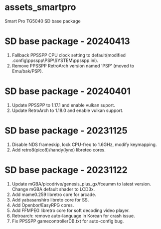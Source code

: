 # assets_smartpro
Smart Pro TG5040 SD base package

SD base package - 20240413
=================================
1. Fallback PPSSPP CPU clock setting to default(modified .config\ppsspp\PSP\SYSTEM\ppsspp.ini).
2. Remove PPSSPP RetroArch version named 'PSP' (moved to Emu/bak/PSP).

SD base package - 20240401
=================================
1. Update PPSSPP to 1.17.1 and enable vulkan suport.
2. Update RetroArch to 1.18.0 and enable vulkan support.

SD base package - 20231125
=================================
1. Disable NDS frameskip, lock CPU-freq to 1.6GHz, modify keymapping.
2. Add retro8(pico8)/handy(lynx) libreteo cores.


SD base package - 20231122
=================================
1. Update mGBA/picodrive/genesis_plus_gx/fceumm to latest version.
   Change mGBA default shader to LCD3x.
2. Add mame0.259 libretro core for arcade.
3. Add yabasanshiro libreto core for SS.
4. Add Openbor/EasyRPG cores.
5. Add FFMPEG libretro core for soft decoding video player.
5. Retroarch: remove auto-language in Korean for crash issue.
6. Fix PPSSPP gamecontrollerDB.txt for auto-config bug.


